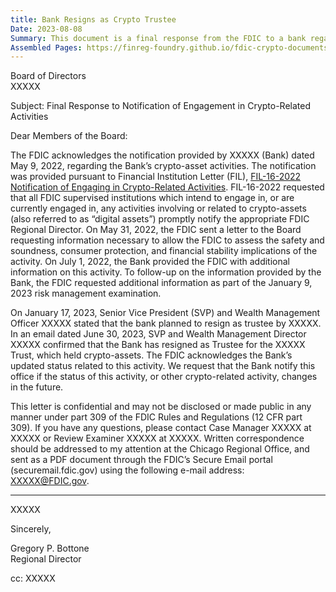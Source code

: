 ```yaml
---
title: Bank Resigns as Crypto Trustee
Date: 2023-08-08
Summary: This document is a final response from the FDIC to a bank regarding its notification of crypto-related activities. The bank had notified the FDIC about its crypto-asset activities pursuant to FIL-16-2022, which requires FDIC-supervised institutions to notify the FDIC about crypto-related activities. Following the notification, the FDIC requested additional information to assess safety and soundness, consumer protection, and financial stability implications. The bank subsequently informed the FDIC that it planned to resign as trustee for a trust that held crypto-assets, and later confirmed that it had resigned from this role. The FDIC acknowledges this change in status and requests notification of any future changes in this activity or other crypto-related activities. (AI-generated)
Assembled Pages: https://finreg-foundry.github.io/fdic-crypto-documents//assets/assembled_pages/document_42504.pdf
---
```

Board of Directors  
XXXXX

Subject: Final Response to Notification of Engagement in Crypto-Related Activities

Dear Members of the Board:

The FDIC acknowledges the notification provided by XXXXX (Bank) dated May 9, 2022, regarding the Bank’s crypto-asset activities. The notification was provided pursuant to Financial Institution Letter (FIL), [FIL-16-2022 Notification of Engaging in Crypto-Related Activities](#). FIL-16-2022 requested that all FDIC supervised institutions which intend to engage in, or are currently engaged in, any activities involving or related to crypto-assets (also referred to as “digital assets”) promptly notify the appropriate FDIC Regional Director. On May 31, 2022, the FDIC sent a letter to the Board requesting information necessary to allow the FDIC to assess the safety and soundness, consumer protection, and financial stability implications of the activity. On July 1, 2022, the Bank provided the FDIC with additional information on this activity. To follow-up on the information provided by the Bank, the FDIC requested additional information as part of the January 9, 2023 risk management examination.

On January 17, 2023, Senior Vice President (SVP) and Wealth Management Officer XXXXX stated that the bank planned to resign as trustee by XXXXX. In an email dated June 30, 2023, SVP and Wealth Management Director XXXXX confirmed that the Bank has resigned as Trustee for the XXXXX Trust, which held crypto-assets. The FDIC acknowledges the Bank’s updated status related to this activity. We request that the Bank notify this office if the status of this activity, or other crypto-related activity, changes in the future.

This letter is confidential and may not be disclosed or made public in any manner under part 309 of the FDIC Rules and Regulations (12 CFR part 309). If you have any questions, please contact Case Manager XXXXX at XXXXX or Review Examiner XXXXX at XXXXX. Written correspondence should be addressed to my attention at the Chicago Regional Office, and sent as a PDF document through the FDIC’s Secure Email portal (securemail.fdic.gov) using the following e-mail address: XXXXX@FDIC.gov.

---

XXXXX

Sincerely,

Gregory P. Bottone  
Regional Director

cc: XXXXX